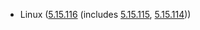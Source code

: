 - Linux ([5.15.116](https://git.kernel.org/pub/scm/linux/kernel/git/stable/linux.git/tag/?h=v5.15.116) (includes [5.15.115](https://lwn.net/Articles/933909), [5.15.114](https://lwn.net/Articles/933280)))
